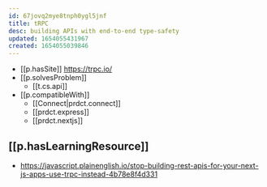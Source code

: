 ```yaml
---
id: 67jovq2mye8tnph0ygl5jnf
title: tRPC
desc: building APIs with end-to-end type-safety
updated: 1654055431967
created: 1654055039846
---
```



- [[p.hasSite]] https://trpc.io/
- [[p.solvesProblem]]
  - [[t.cs.api]]
- [[p.compatibleWith]] 
  - [[Connect|prdct.connect]]
  - [[prdct.express]]
  - [[prdct.nextjs]]

## [[p.hasLearningResource]]

- https://javascript.plainenglish.io/stop-building-rest-apis-for-your-next-js-apps-use-trpc-instead-4b78e8f4d331
